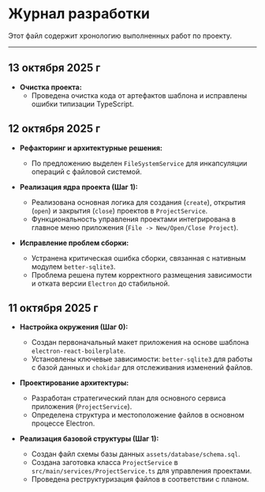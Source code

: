 # Журнал разработки

Этот файл содержит хронологию выполненных работ по проекту.

---

## 13 октября 2025 г

* **Очистка проекта:**
  * Проведена очистка кода от артефактов шаблона и исправлены ошибки типизации TypeScript.

## 12 октября 2025 г

* **Рефакторинг и архитектурные решения:**
  * По предложению выделен `FileSystemService` для инкапсуляции операций с файловой системой.

* **Реализация ядра проекта (Шаг 1):**
  * Реализована основная логика для создания (`create`), открытия (`open`) и закрытия (`close`) проектов в `ProjectService`.
  * Функциональность управления проектами интегрирована в главное меню приложения (`File -> New/Open/Close Project`).

* **Исправление проблем сборки:**
  * Устранена критическая ошибка сборки, связанная с нативным модулем `better-sqlite3`.
  * Проблема решена путем корректного размещения зависимости и отката версии `Electron` до стабильной.

## 11 октября 2025 г

* **Настройка окружения (Шаг 0):**
  * Создан первоначальный макет приложения на основе шаблона `electron-react-boilerplate`.
  * Установлены ключевые зависимости: `better-sqlite3` для работы с базой данных и `chokidar` для отслеживания изменений файлов.

* **Проектирование архитектуры:**
  * Разработан стратегический план для основного сервиса приложения (`ProjectService`).
  * Определена структура и местоположение файлов в основном процессе Electron.

* **Реализация базовой структуры (Шаг 1):**
  * Создан файл схемы базы данных `assets/database/schema.sql`.
  * Создана заготовка класса `ProjectService` в `src/main/services/ProjectService.ts` для управления проектами.
  * Проведена реструктуризация файлов в соответствии с планом.
